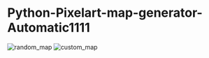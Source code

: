 # Python-Pixelart-map-generator-Automatic1111
![random_map](https://github.com/kidu2k3/Python-Pixelart-map-generator-Automatic1111/assets/64930683/c6febe29-145f-42d2-96e3-4a0ccb450435)
![custom_map](https://github.com/kidu2k3/Python-Pixelart-map-generator-Automatic1111/assets/64930683/8a820715-a949-49cb-ad5e-214273d2018b)
